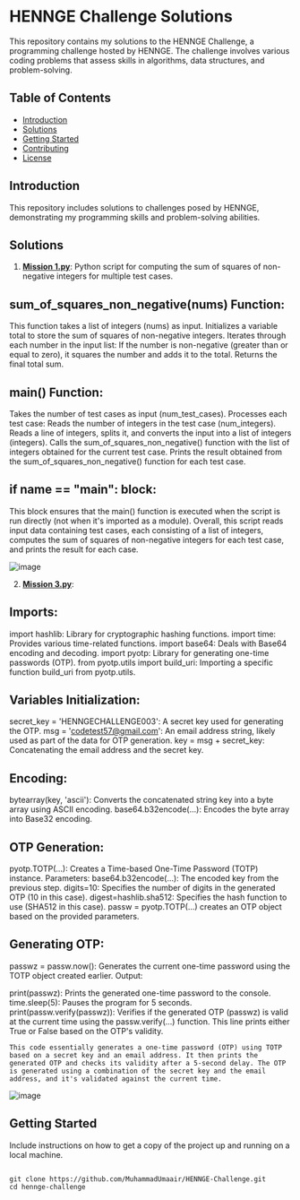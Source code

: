 # HENNGE Challenge Solutions

This repository contains my solutions to the HENNGE Challenge, a programming challenge hosted by HENNGE. The challenge involves various coding problems that assess skills in algorithms, data structures, and problem-solving.

## Table of Contents

- [Introduction](#introduction)
- [Solutions](#solutions)
- [Getting Started](#getting-started)
- [Contributing](#contributing)
- [License](#license)

## Introduction

This repository includes solutions to challenges posed by HENNGE, demonstrating my programming skills and problem-solving abilities.

## Solutions

1. [**Mission 1.py**](https://github.com/MuhammadUmaair/HENNGE-Challenge/blob/main/Mission1.py): Python script for computing the sum of squares of non-negative integers for multiple test cases.

## sum_of_squares_non_negative(nums) Function:

This function takes a list of integers (nums) as input.
Initializes a variable total to store the sum of squares of non-negative integers.
Iterates through each number in the input list:
If the number is non-negative (greater than or equal to zero), it squares the number and adds it to the total.
Returns the final total sum.

## main() Function:

Takes the number of test cases as input (num_test_cases).
Processes each test case:
Reads the number of integers in the test case (num_integers).
Reads a line of integers, splits it, and converts the input into a list of integers (integers).
Calls the sum_of_squares_non_negative() function with the list of integers obtained for the current test case.
Prints the result obtained from the sum_of_squares_non_negative() function for each test case.

## if __name__ == "__main__": block:

This block ensures that the main() function is executed when the script is run directly (not when it's imported as a module).
Overall, this script reads input data containing test cases, each consisting of a list of integers, computes the sum of squares of non-negative integers for each test case, and prints the result for each case.

![image](https://github.com/MuhammadUmaair/HENNGE-Challenge/assets/104490047/e5229b27-54d3-4376-9689-a32f55e5b382)



2. [**Mission 3.py**](https://github.com/MuhammadUmaair/HENNGE-Challenge/blob/main/Mission3.py): 

## Imports:

import hashlib: Library for cryptographic hashing functions.
import time: Provides various time-related functions.
import base64: Deals with Base64 encoding and decoding.
import pyotp: Library for generating one-time passwords (OTP).
from pyotp.utils import build_uri: Importing a specific function build_uri from pyotp.utils.

## Variables Initialization:

secret_key = 'HENNGECHALLENGE003': A secret key used for generating the OTP.
msg = 'codetest57@gmail.com': An email address string, likely used as part of the data for OTP generation.
key = msg + secret_key: Concatenating the email address and the secret key.

## Encoding:

bytearray(key, 'ascii'): Converts the concatenated string key into a byte array using ASCII encoding.
base64.b32encode(...): Encodes the byte array into Base32 encoding.

## OTP Generation:

pyotp.TOTP(...): Creates a Time-based One-Time Password (TOTP) instance.
Parameters:
base64.b32encode(...): The encoded key from the previous step.
digits=10: Specifies the number of digits in the generated OTP (10 in this case).
digest=hashlib.sha512: Specifies the hash function to use (SHA512 in this case).
passw = pyotp.TOTP(...) creates an OTP object based on the provided parameters.

## Generating OTP:

passwz = passw.now(): Generates the current one-time password using the TOTP object created earlier.
Output:

print(passwz): Prints the generated one-time password to the console.
time.sleep(5): Pauses the program for 5 seconds.
print(passw.verify(passwz)): Verifies if the generated OTP (passwz) is valid at the current time using the passw.verify(...) function. This line prints either True or False based on the OTP's validity.
```
This code essentially generates a one-time password (OTP) using TOTP based on a secret key and an email address. It then prints the generated OTP and checks its validity after a 5-second delay. The OTP is generated using a combination of the secret key and the email address, and it's validated against the current time.
```

![image](https://github.com/MuhammadUmaair/HENNGE-Challenge/assets/104490047/e74f275d-f8f3-4070-a60f-9d4f452de742)




## Getting Started

Include instructions on how to get a copy of the project up and running on a local machine.

```

git clone https://github.com/MuhammadUmaair/HENNGE-Challenge.git
cd hennge-challenge

```
